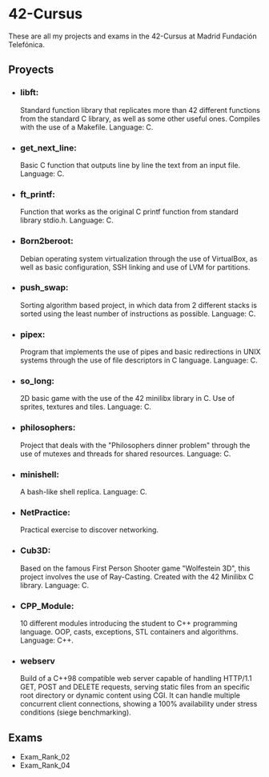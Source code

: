 # 42-Cursus
These are all my projects and exams in the 42-Cursus at Madrid Fundación Telefónica.

## Proyects

- ### libft:

  Standard function library that replicates more than 42 different functions from the standard C library, as well as some other useful ones. Compiles with the use of a Makefile. Language: C.
- ### get_next_line:

  Basic C function that outputs line by line the text from an input file. Language: C.
- ### ft_printf:

  Function that works as the original C printf function from standard library stdio.h. Language: C.
- ### Born2beroot:

  Debian operating system virtualization through the use of VirtualBox, as well as basic configuration, SSH linking and use of LVM for partitions.
- ### push_swap:

  Sorting algorithm based project, in which data from 2 different stacks is sorted using the least number of instructions as possible. Language: C.
- ### pipex:

  Program that implements the use of pipes and basic redirections in UNIX systems through the use of file descriptors in C language. Language: C.
- ### so_long:

  2D basic game with the use of the 42 minilibx library in C. Use of sprites, textures and tiles. Language: C.
- ### philosophers:

  Project that deals with the "Philosophers dinner problem" through the use of mutexes and threads for shared resources. Language: C.
- ### minishell:

  A bash-like shell replica. Language: C.
- ### NetPractice:

  Practical exercise to discover networking.
- ### Cub3D:

  Based on the famous First Person Shooter game "Wolfestein 3D", this project involves the use of Ray-Casting. Created with the 42 Minilibx C library. Language: C.
- ### CPP_Module:

  10 different modules introducing the student to C++ programming language. OOP, casts, exceptions, STL containers and algorithms. Language: C++.
- ### webserv

  Build of a C++98 compatible web server capable of handling HTTP/1.1 GET, POST and DELETE requests, serving static files from an specific root directory or dynamic content using CGI. It can handle multiple concurrent client connections, showing a 100% availability under stress conditions (siege benchmarking).

## Exams

- Exam_Rank_02
- Exam_Rank_04
